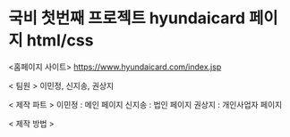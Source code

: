 # 국비 첫번째 프로젝트 hyundaicard 페이지 html/css

<홈페이지 사이트>
https://www.hyundaicard.com/index.jsp

< 팀원 > 
이민정, 신지송, 권상지

< 제작 파트 >
이민정 : 메인 페이지
신지송 : 법인 페이지
권상지 : 개인사업자 페이지

< 제작 방법 >
